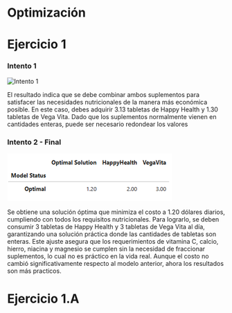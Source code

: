 # Optimización


# Ejercicio 1 


### Intento 1
![Intento 1](Optimizaci-n/intento_1.png)


El resultado indica que se debe combinar ambos suplementos para satisfacer las necesidades nutricionales de la manera más económica posible. En este caso, debes adquirir 3.13 tabletas de Happy Health y 1.30 tabletas de Vega Vita. Dado que los suplementos normalmente vienen en cantidades enteras, puede ser necesario redondear los valores

### Intento 2 - Final
![Intento 2](Intento%202%20-%20Final.png)

Se obtiene una solución óptima que minimiza el costo a 1.20 dólares diarios, cumpliendo con todos los requisitos nutricionales. Para lograrlo, se deben consumir 3 tabletas de Happy Health y 3 tabletas de Vega Vita al día, garantizando una solución práctica donde las cantidades de tabletas son enteras. Este ajuste asegura que los requerimientos de vitamina C, calcio, hierro, niacina y magnesio se cumplen sin la necesidad de fraccionar suplementos, lo cual no es práctico en la vida real. Aunque el costo no cambió significativamente respecto al modelo anterior, ahora los resultados son más practicos.


# Ejercicio 1.A

